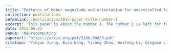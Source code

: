 ```yaml
---
title: "Patterns of Weber magnitude and orientation for uncontrolled face representation and recognition"
collection: publications
permalink: /publication/2015-paper-title-number-1
excerpt: 'This paper is about the number 1. The number 2 is left for future work.'
date: 2015-06-22
venue: 'Neurocomputing'
paperurl: 'https://arxiv.org/pdf/2108.08023.pdf'
citation: 'Yinyan Jiang, Biao Wang, Yicong Zhou, Weifeng Li, Qingmin Liao. &quot;Patterns of Weber magnitude and orientation for uncontrolled face representation and recognition. &quot; <i>Neurocomputing</i>. 2015.'
---
```

